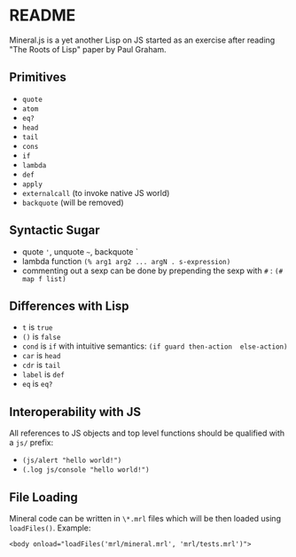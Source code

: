 # README

Mineral.js is a yet another Lisp on JS started as an exercise after reading "The Roots of Lisp" paper by Paul Graham.

## Primitives

 - `quote`
 - `atom`
 - `eq?`
 - `head`
 - `tail`
 - `cons`
 - `if`
 - `lambda`
 - `def`
 - `apply`
 - `externalcall` (to invoke native JS world)
 - `backquote` (will be removed)

## Syntactic Sugar

 - quote `'`, unquote `~`, backquote \`
 - lambda function `(% arg1 arg2 ... argN . s-expression)`
 - commenting out a sexp can be done by prepending the sexp with `#` : `(# map f list)`

## Differences with Lisp

 - `t` is `true`
 - `()` is `false`
 - `cond` is `if` with intuitive semantics: `(if guard then-action  else-action)`
 - `car` is `head`
 - `cdr` is `tail`
 - `label` is `def`
 - `eq` is `eq?`

## Interoperability with JS

All references to JS objects and top level functions should be qualified with a `js/` prefix:

 - `(js/alert "hello world!")`
 - `(.log js/console "hello world!")`

## File Loading

Mineral code can be written in `\*.mrl` files which will be then loaded using `loadFiles()`.
Example:

    <body onload="loadFiles('mrl/mineral.mrl', 'mrl/tests.mrl')">
